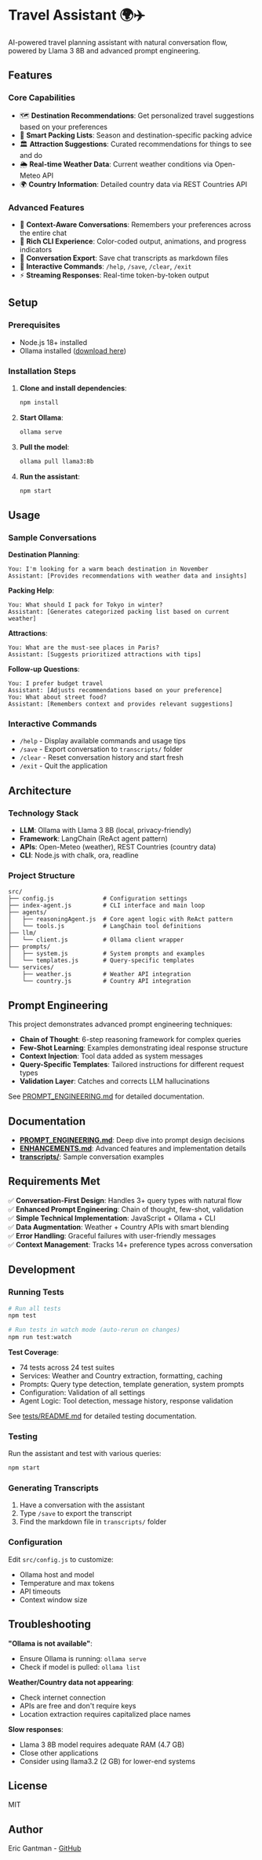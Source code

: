 # Travel Assistant 🌍✈️

AI-powered travel planning assistant with natural conversation flow, powered by Llama 3 8B and advanced prompt engineering.

## Features

### Core Capabilities
- 🗺️ **Destination Recommendations**: Get personalized travel suggestions based on your preferences
- 🎒 **Smart Packing Lists**: Season and destination-specific packing advice
- 🏛️ **Attraction Suggestions**: Curated recommendations for things to see and do
- 🌦️ **Real-time Weather Data**: Current weather conditions via Open-Meteo API
- 🌍 **Country Information**: Detailed country data via REST Countries API

### Advanced Features
- 💬 **Context-Aware Conversations**: Remembers your preferences across the entire chat
- 🎨 **Rich CLI Experience**: Color-coded output, animations, and progress indicators
- 💾 **Conversation Export**: Save chat transcripts as markdown files
- 🔧 **Interactive Commands**: `/help`, `/save`, `/clear`, `/exit`
- ⚡ **Streaming Responses**: Real-time token-by-token output

## Setup

### Prerequisites
- Node.js 18+ installed
- Ollama installed ([download here](https://ollama.ai))

### Installation Steps

1. **Clone and install dependencies**:
   ```bash
   npm install
   ```

2. **Start Ollama**:
   ```bash
   ollama serve
   ```

3. **Pull the model**:
   ```bash
   ollama pull llama3:8b
   ```

4. **Run the assistant**:
   ```bash
   npm start
   ```

## Usage

### Sample Conversations

**Destination Planning**:
```
You: I'm looking for a warm beach destination in November
Assistant: [Provides recommendations with weather data and insights]
```

**Packing Help**:
```
You: What should I pack for Tokyo in winter?
Assistant: [Generates categorized packing list based on current weather]
```

**Attractions**:
```
You: What are the must-see places in Paris?
Assistant: [Suggests prioritized attractions with tips]
```

**Follow-up Questions**:
```
You: I prefer budget travel
Assistant: [Adjusts recommendations based on your preference]
You: What about street food?
Assistant: [Remembers context and provides relevant suggestions]
```

### Interactive Commands

- `/help` - Display available commands and usage tips
- `/save` - Export conversation to `transcripts/` folder
- `/clear` - Reset conversation history and start fresh
- `/exit` - Quit the application

## Architecture

### Technology Stack
- **LLM**: Ollama with Llama 3 8B (local, privacy-friendly)
- **Framework**: LangChain (ReAct agent pattern)
- **APIs**: Open-Meteo (weather), REST Countries (country data)
- **CLI**: Node.js with chalk, ora, readline

### Project Structure
```
src/
├── config.js              # Configuration settings
├── index-agent.js         # CLI interface and main loop
├── agents/
│   ├── reasoningAgent.js  # Core agent logic with ReAct pattern
│   └── tools.js           # LangChain tool definitions
├── llm/
│   └── client.js          # Ollama client wrapper
├── prompts/
│   ├── system.js          # System prompts and examples
│   └── templates.js       # Query-specific templates
└── services/
    ├── weather.js         # Weather API integration
    └── country.js         # Country API integration
```

## Prompt Engineering

This project demonstrates advanced prompt engineering techniques:

- **Chain of Thought**: 6-step reasoning framework for complex queries
- **Few-Shot Learning**: Examples demonstrating ideal response structure
- **Context Injection**: Tool data added as system messages
- **Query-Specific Templates**: Tailored instructions for different request types
- **Validation Layer**: Catches and corrects LLM hallucinations

See [PROMPT_ENGINEERING.md](PROMPT_ENGINEERING.md) for detailed documentation.

## Documentation

- **[PROMPT_ENGINEERING.md](PROMPT_ENGINEERING.md)**: Deep dive into prompt design decisions
- **[ENHANCEMENTS.md](ENHANCEMENTS.md)**: Advanced features and implementation details
- **[transcripts/](transcripts/)**: Sample conversation examples

## Requirements Met

✅ **Conversation-First Design**: Handles 3+ query types with natural flow  
✅ **Enhanced Prompt Engineering**: Chain of thought, few-shot, validation  
✅ **Simple Technical Implementation**: JavaScript + Ollama + CLI  
✅ **Data Augmentation**: Weather + Country APIs with smart blending  
✅ **Error Handling**: Graceful failures with user-friendly messages  
✅ **Context Management**: Tracks 14+ preference types across conversation  

## Development

### Running Tests
```bash
# Run all tests
npm test

# Run tests in watch mode (auto-rerun on changes)
npm run test:watch
```

**Test Coverage**:
- 74 tests across 24 test suites
- Services: Weather and Country extraction, formatting, caching
- Prompts: Query type detection, template generation, system prompts
- Configuration: Validation of all settings
- Agent Logic: Tool detection, message history, response validation

See [tests/README.md](tests/README.md) for detailed testing documentation.

### Testing
Run the assistant and test with various queries:
```bash
npm start
```

### Generating Transcripts
1. Have a conversation with the assistant
2. Type `/save` to export the transcript
3. Find the markdown file in `transcripts/` folder

### Configuration
Edit `src/config.js` to customize:
- Ollama host and model
- Temperature and max tokens
- API timeouts
- Context window size

## Troubleshooting

**"Ollama is not available"**:
- Ensure Ollama is running: `ollama serve`
- Check if model is pulled: `ollama list`

**Weather/Country data not appearing**:
- Check internet connection
- APIs are free and don't require keys
- Location extraction requires capitalized place names

**Slow responses**:
- Llama 3 8B model requires adequate RAM (4.7 GB)
- Close other applications
- Consider using llama3.2 (2 GB) for lower-end systems

## License

MIT

## Author

Eric Gantman - [GitHub](https://github.com/ericgantman)